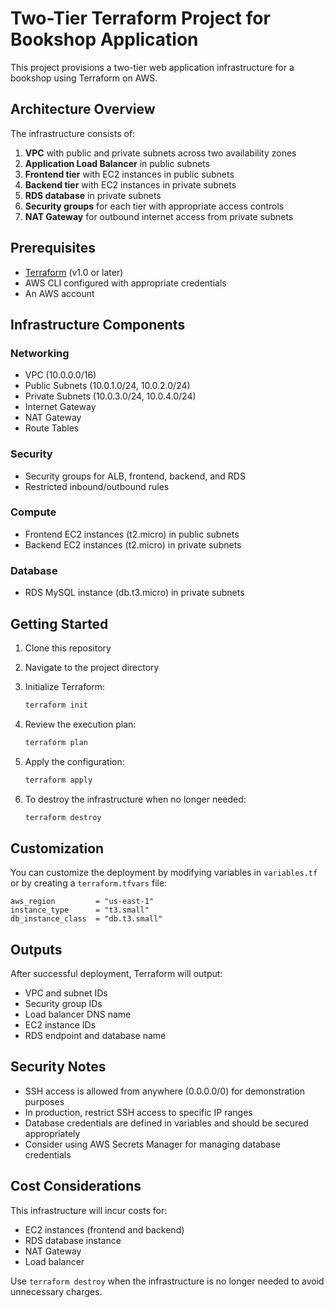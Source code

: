 # Two-Tier Terraform Project for Bookshop Application

This project provisions a two-tier web application infrastructure for a bookshop using Terraform on AWS.

## Architecture Overview

The infrastructure consists of:

1. **VPC** with public and private subnets across two availability zones
2. **Application Load Balancer** in public subnets
3. **Frontend tier** with EC2 instances in public subnets
4. **Backend tier** with EC2 instances in private subnets
5. **RDS database** in private subnets
6. **Security groups** for each tier with appropriate access controls
7. **NAT Gateway** for outbound internet access from private subnets

## Prerequisites

- [Terraform](https://www.terraform.io/downloads.html) (v1.0 or later)
- AWS CLI configured with appropriate credentials
- An AWS account

## Infrastructure Components

### Networking
- VPC (10.0.0.0/16)
- Public Subnets (10.0.1.0/24, 10.0.2.0/24)
- Private Subnets (10.0.3.0/24, 10.0.4.0/24)
- Internet Gateway
- NAT Gateway
- Route Tables

### Security
- Security groups for ALB, frontend, backend, and RDS
- Restricted inbound/outbound rules

### Compute
- Frontend EC2 instances (t2.micro) in public subnets
- Backend EC2 instances (t2.micro) in private subnets

### Database
- RDS MySQL instance (db.t3.micro) in private subnets

## Getting Started

1. Clone this repository
2. Navigate to the project directory
3. Initialize Terraform:
   ```bash
   terraform init
   ```

4. Review the execution plan:
   ```bash
   terraform plan
   ```

5. Apply the configuration:
   ```bash
   terraform apply
   ```

6. To destroy the infrastructure when no longer needed:
   ```bash
   terraform destroy
   ```

## Customization

You can customize the deployment by modifying variables in `variables.tf` or by creating a `terraform.tfvars` file:

```hcl
aws_region         = "us-east-1"
instance_type      = "t3.small"
db_instance_class  = "db.t3.small"
```

## Outputs

After successful deployment, Terraform will output:
- VPC and subnet IDs
- Security group IDs
- Load balancer DNS name
- EC2 instance IDs
- RDS endpoint and database name

## Security Notes

- SSH access is allowed from anywhere (0.0.0.0/0) for demonstration purposes
- In production, restrict SSH access to specific IP ranges
- Database credentials are defined in variables and should be secured appropriately
- Consider using AWS Secrets Manager for managing database credentials

## Cost Considerations

This infrastructure will incur costs for:
- EC2 instances (frontend and backend)
- RDS database instance
- NAT Gateway
- Load balancer

Use `terraform destroy` when the infrastructure is no longer needed to avoid unnecessary charges.